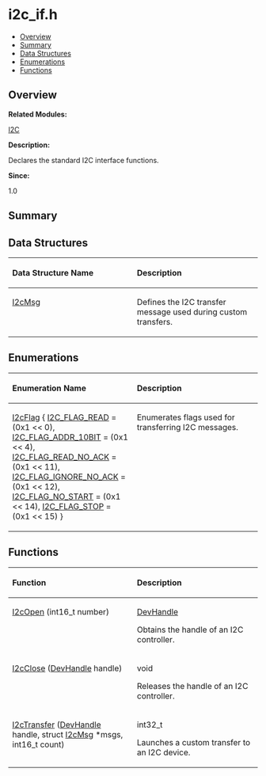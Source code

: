# i2c\_if.h<a name="ZH-CN_TOPIC_0000001054479535"></a>

-   [Overview](#section128619600165627)
-   [Summary](#section2094038425165627)
-   [Data Structures](#nested-classes)
-   [Enumerations](#enum-members)
-   [Functions](#func-members)

## **Overview**<a name="section128619600165627"></a>

**Related Modules:**

[I2C](I2C.md)

**Description:**

Declares the standard I2C interface functions. 

**Since:**

1.0

## **Summary**<a name="section2094038425165627"></a>

## Data Structures<a name="nested-classes"></a>

<a name="table1586257614165627"></a>
<table><thead align="left"><tr id="row351023303165627"><th class="cellrowborder" valign="top" width="50%" id="mcps1.1.3.1.1"><p id="p740360593165627"><a name="p740360593165627"></a><a name="p740360593165627"></a>Data Structure Name</p>
</th>
<th class="cellrowborder" valign="top" width="50%" id="mcps1.1.3.1.2"><p id="p1489113103165627"><a name="p1489113103165627"></a><a name="p1489113103165627"></a>Description</p>
</th>
</tr>
</thead>
<tbody><tr id="row1922984107165627"><td class="cellrowborder" valign="top" width="50%" headers="mcps1.1.3.1.1 "><p id="p453426949165627"><a name="p453426949165627"></a><a name="p453426949165627"></a><a href="I2cMsg.md">I2cMsg</a></p>
</td>
<td class="cellrowborder" valign="top" width="50%" headers="mcps1.1.3.1.2 "><p id="p17417393165627"><a name="p17417393165627"></a><a name="p17417393165627"></a>Defines the I2C transfer message used during custom transfers. </p>
</td>
</tr>
</tbody>
</table>

## Enumerations<a name="enum-members"></a>

<a name="table208715155165627"></a>
<table><thead align="left"><tr id="row1551150252165627"><th class="cellrowborder" valign="top" width="50%" id="mcps1.1.3.1.1"><p id="p63042454165627"><a name="p63042454165627"></a><a name="p63042454165627"></a>Enumeration Name</p>
</th>
<th class="cellrowborder" valign="top" width="50%" id="mcps1.1.3.1.2"><p id="p1439743886165627"><a name="p1439743886165627"></a><a name="p1439743886165627"></a>Description</p>
</th>
</tr>
</thead>
<tbody><tr id="row1718954417165627"><td class="cellrowborder" valign="top" width="50%" headers="mcps1.1.3.1.1 "><p id="p1652796845165627"><a name="p1652796845165627"></a><a name="p1652796845165627"></a><a href="I2C.md#ga32b58f021632085445d80c80e382a546">I2cFlag</a> {   <a href="I2C.md#gga32b58f021632085445d80c80e382a546a65c5829d919f53dbc00b4c4e3f5a2f7a">I2C_FLAG_READ</a> = (0x1 &lt;&lt; 0), <a href="I2C.md#gga32b58f021632085445d80c80e382a546a830aec226b260e4624fb81f355e4fbd6">I2C_FLAG_ADDR_10BIT</a> = (0x1 &lt;&lt; 4), <a href="I2C.md#gga32b58f021632085445d80c80e382a546a801a2ec0dcf3069ba412311d00e45356">I2C_FLAG_READ_NO_ACK</a> = (0x1 &lt;&lt; 11), <a href="I2C.md#gga32b58f021632085445d80c80e382a546a6c8d6f7ba01b0e45fb73ee5883ba311c">I2C_FLAG_IGNORE_NO_ACK</a> = (0x1 &lt;&lt; 12),   <a href="I2C.md#gga32b58f021632085445d80c80e382a546a87b7c3b732260789c5acd9245171ad25">I2C_FLAG_NO_START</a> = (0x1 &lt;&lt; 14), <a href="I2C.md#gga32b58f021632085445d80c80e382a546a641c29990d13fe5f840b495dca8e21e9">I2C_FLAG_STOP</a> = (0x1 &lt;&lt; 15) }</p>
</td>
<td class="cellrowborder" valign="top" width="50%" headers="mcps1.1.3.1.2 "><p id="p1200057953165627"><a name="p1200057953165627"></a><a name="p1200057953165627"></a>Enumerates flags used for transferring I2C messages. </p>
</td>
</tr>
</tbody>
</table>

## Functions<a name="func-members"></a>

<a name="table2104986207165627"></a>
<table><thead align="left"><tr id="row1753602323165627"><th class="cellrowborder" valign="top" width="50%" id="mcps1.1.3.1.1"><p id="p1720297129165627"><a name="p1720297129165627"></a><a name="p1720297129165627"></a>Function</p>
</th>
<th class="cellrowborder" valign="top" width="50%" id="mcps1.1.3.1.2"><p id="p1770296411165627"><a name="p1770296411165627"></a><a name="p1770296411165627"></a>Description</p>
</th>
</tr>
</thead>
<tbody><tr id="row1554102380165627"><td class="cellrowborder" valign="top" width="50%" headers="mcps1.1.3.1.1 "><p id="p1297922641165627"><a name="p1297922641165627"></a><a name="p1297922641165627"></a><a href="I2C.md#ga564086bbb2121cd6771c66c886da11b5">I2cOpen</a> (int16_t number)</p>
</td>
<td class="cellrowborder" valign="top" width="50%" headers="mcps1.1.3.1.2 "><p id="p758566898165627"><a name="p758566898165627"></a><a name="p758566898165627"></a><a href="COMMON.md#gab8c2d38e46eec50bd097a27d3d8bf041">DevHandle</a> </p>
<p id="p246622755165627"><a name="p246622755165627"></a><a name="p246622755165627"></a>Obtains the handle of an I2C controller. </p>
</td>
</tr>
<tr id="row686067202165627"><td class="cellrowborder" valign="top" width="50%" headers="mcps1.1.3.1.1 "><p id="p597549966165627"><a name="p597549966165627"></a><a name="p597549966165627"></a><a href="I2C.md#ga3ca9d500e6fb6592a04f7dc33806c13e">I2cClose</a> (<a href="COMMON.md#gab8c2d38e46eec50bd097a27d3d8bf041">DevHandle</a> handle)</p>
</td>
<td class="cellrowborder" valign="top" width="50%" headers="mcps1.1.3.1.2 "><p id="p1873875376165627"><a name="p1873875376165627"></a><a name="p1873875376165627"></a>void </p>
<p id="p872380995165627"><a name="p872380995165627"></a><a name="p872380995165627"></a>Releases the handle of an I2C controller. </p>
</td>
</tr>
<tr id="row1617341674165627"><td class="cellrowborder" valign="top" width="50%" headers="mcps1.1.3.1.1 "><p id="p1748730061165627"><a name="p1748730061165627"></a><a name="p1748730061165627"></a><a href="I2C.md#ga2395dc94da99c2b990096c659fcefc72">I2cTransfer</a> (<a href="COMMON.md#gab8c2d38e46eec50bd097a27d3d8bf041">DevHandle</a> handle, struct <a href="I2cMsg.md">I2cMsg</a> *msgs, int16_t count)</p>
</td>
<td class="cellrowborder" valign="top" width="50%" headers="mcps1.1.3.1.2 "><p id="p1210012438165627"><a name="p1210012438165627"></a><a name="p1210012438165627"></a>int32_t </p>
<p id="p999411075165627"><a name="p999411075165627"></a><a name="p999411075165627"></a>Launches a custom transfer to an I2C device. </p>
</td>
</tr>
</tbody>
</table>

